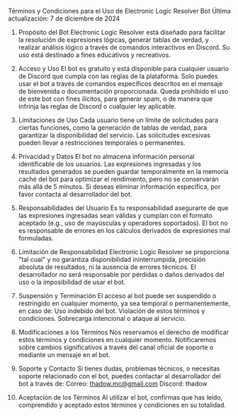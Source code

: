 Términos y Condiciones para el Uso de Electronic Logic Resolver Bot
Última actualización: 7 de diciembre de 2024

1. Propósito del Bot
Electronic Logic Resolver está diseñado para facilitar la resolución de expresiones lógicas, generar tablas de verdad, y realizar análisis lógico a través de comandos interactivos en Discord. Su uso está destinado a fines educativos y recreativos.

2. Acceso y Uso
El bot es gratuito y está disponible para cualquier usuario de Discord que cumpla con las reglas de la plataforma.
Solo puedes usar el bot a través de comandos específicos descritos en el mensaje de bienvenida o documentación proporcionada.
Queda prohibido el uso de este bot con fines ilícitos, para generar spam, o de manera que infrinja las reglas de Discord o cualquier ley aplicable.

3. Limitaciones de Uso
Cada usuario tiene un límite de solicitudes para ciertas funciones, como la generación de tablas de verdad, para garantizar la disponibilidad del servicio. Las solicitudes excesivas pueden llevar a restricciones temporales o permanentes.

4. Privacidad y Datos
El bot no almacena información personal identificable de los usuarios.
Las expresiones ingresadas y los resultados generados se pueden guardar temporalmente en la memoria caché del bot para optimizar el rendimiento, pero no se conservarán más allá de 5 minutos.
Si deseas eliminar información específica, por favor contacta al desarrollador del bot.

5. Responsabilidades del Usuario
Es tu responsabilidad asegurarte de que las expresiones ingresadas sean válidas y cumplan con el formato aceptado (e.g., uso de mayúsculas y operadores soportados).
El bot no es responsable de errores en los cálculos derivados de expresiones mal formuladas.

6. Limitación de Responsabilidad
Electronic Logic Resolver se proporciona "tal cual" y no garantiza disponibilidad ininterrumpida, precisión absoluta de resultados, ni la ausencia de errores técnicos.
El desarrollador no será responsable por pérdidas o daños derivados del uso o la imposibilidad de usar el bot.

7. Suspensión y Terminación
El acceso al bot puede ser suspendido o restringido en cualquier momento, ya sea temporal o permanentemente, en caso de:
Uso indebido del bot.
Violación de estos términos y condiciones.
Sobrecarga intencional o ataque al servicio.

8. Modificaciones a los Términos
Nos reservamos el derecho de modificar estos términos y condiciones en cualquier momento. Notificaremos sobre cambios significativos a través del canal oficial de soporte o mediante un mensaje en el bot.

9. Soporte y Contacto
Si tienes dudas, problemas técnicos, o necesitas soporte relacionado con el bot, puedes contactar al desarrollador del bot a través de:
Correo: thadow.mc@gmail.com
Discord: thadow

10. Aceptación de los Términos
Al utilizar el bot, confirmas que has leído, comprendido y aceptado estos términos y condiciones en su totalidad.

